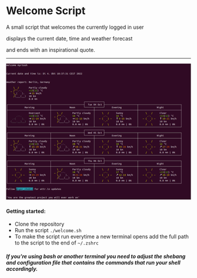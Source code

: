 # Welcome Script
<p> A small script that welcomes the currently logged in user <p> 
<p>  displays the current date, time and weather forecast <p> 
<p>  and ends with an inspirational quote. <p> 

--- 

![example output](Welcome.png)

#### Getting started:
- Clone the repository
- Run the script `./welcome.sh`
- To make the script run everytime a new terminal opens add the full path to the script to the end of `~/.zshrc`

##### If you're using bash or another terminal you need to adjust the shebang and configuration file that contains the commands that run your shell accordingly.